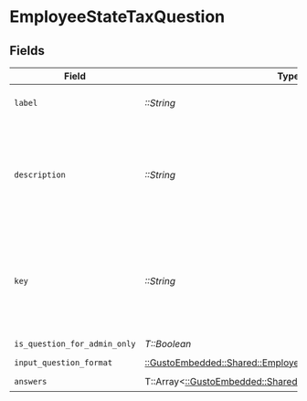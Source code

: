 # EmployeeStateTaxQuestion


## Fields

| Field                                                                                                                      | Type                                                                                                                       | Required                                                                                                                   | Description                                                                                                                |
| -------------------------------------------------------------------------------------------------------------------------- | -------------------------------------------------------------------------------------------------------------------------- | -------------------------------------------------------------------------------------------------------------------------- | -------------------------------------------------------------------------------------------------------------------------- |
| `label`                                                                                                                    | *::String*                                                                                                                 | :heavy_check_mark:                                                                                                         | A short title for the question                                                                                             |
| `description`                                                                                                              | *::String*                                                                                                                 | :heavy_check_mark:                                                                                                         | An explaination of the question - this may contain inline html formatted links.                                            |
| `key`                                                                                                                      | *::String*                                                                                                                 | :heavy_check_mark:                                                                                                         | A unique identifier of the question (for the given state) - used for updating the answer.                                  |
| `is_question_for_admin_only`                                                                                               | *T::Boolean*                                                                                                               | :heavy_check_mark:                                                                                                         | N/A                                                                                                                        |
| `input_question_format`                                                                                                    | [::GustoEmbedded::Shared::EmployeeStateTaxInputQuestionFormat](../../models/shared/employeestatetaxinputquestionformat.md) | :heavy_check_mark:                                                                                                         | N/A                                                                                                                        |
| `answers`                                                                                                                  | T::Array<[::GustoEmbedded::Shared::EmployeeStateTaxAnswer](../../models/shared/employeestatetaxanswer.md)>                 | :heavy_check_mark:                                                                                                         | N/A                                                                                                                        |